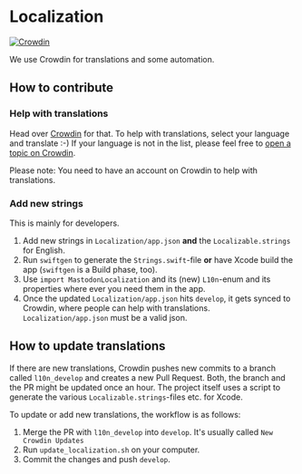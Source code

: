 # Localization
[![Crowdin](https://badges.crowdin.net/mastodon-for-ios/localized.svg)](https://crowdin.com/project/mastodon-for-ios)

We use Crowdin for translations and some automation.

## How to contribute

### Help with translations

Head over [Crowdin][crowdin-mastodon-ios] for that. To help with translations, select your language and translate :-) If your language is not in the list, please feel free to [open a topic on Crowdin](crowdin-mastodon-ios-discussions).

Please note: You need to have an account on Crowdin to help with translations.

### Add new strings

This is mainly for developers.

1. Add new strings in `Localization/app.json` **and** the `Localizable.strings` for English.
2. Run `swiftgen` to generate the `Strings.swift`-file **or** have Xcode build the app (`swiftgen` is a Build phase, too).
3. Use `import MastodonLocalization` and its (new) `L10n`-enum and its properties where ever you need them in the app.
4. Once the updated `Localization/app.json` hits `develop`, it gets synced to Crowdin, where people can help with translations. `Localization/app.json` must be a valid json.

## How to update translations

If there are new translations, Crowdin pushes new commits to a branch called `l10n_develop` and creates a new Pull Request. Both, the branch and the PR might be updated once an hour. The project itself uses a script to generate the various `Localizable.strings`-files etc. for Xcode.

To update or add new translations, the workflow is as follows:

1. Merge the PR with `l10n_develop` into `develop`. It's usually called `New Crowdin Updates`
2. Run `update_localization.sh` on your computer.
3. Commit the changes and push `develop`.

[crowdin-mastodon-ios]: https://crowdin.com/project/mastodon-for-ios
[crowdin-mastodon-ios-discussions]: https://crowdin.com/project/mastodon-for-ios/discussions
